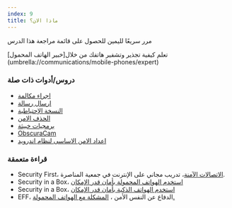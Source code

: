```yaml
---
index: 9
title: ماذا الان؟
---
```

مرر سريعًا لليمين للحصول على قائمة مراجعة هذا الدرس

تعلم كيفية تجذير وتشفير هاتفك من خلال[خبير الهاتف المحمول]  
(umbrella://communications/mobile-phones/expert)

### دروس/أدوات ذات صلة

*   [اجراء مكالمة](umbrella://communications/making-a-call)
*   [ ارسال رسالة](umbrella://communications/sending-a-message)
*   [النسخة الإحتياطية](umbrella://information/backing-up)
*   [الحذف الامن](umbrella://information/safely-deleting)
*   [برمجيات خبيثة](umbrella://information/malware)
*   [ObscuraCam](umbrella://tools/messaging/s_obscuracam.md)
*   [اعداد الامن الاساسى لنظام اندرويد](umbrella://tools/other/s_android.md)

### قراءة متعمقة

*   Security First، [الاتصالات الآمنة](https://advocacyassembly.org/en/courses/33/#/chapter/1/lesson/1)، تدريب مجاني على الإنترنت في جمعية المناصرة.
*   Security in a Box، [استخدم الهواتف المحمولة بأمان قدر الإمكان](https://securityinabox.org/en/guide/mobile-phones)
*   Security in a Box، [استخدم الهواتف الذكية بأمان قدر الإمكان](https://securityinabox.org/en/guide/smartphones)
*   EFF، الدفاع عن النفس الأمن ، [المشكلة مع الهواتف المحمولة.](https://ssd.eff.org/en/module/problem-mobile-phones)